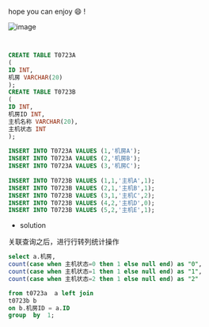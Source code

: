 <!--
 * @Author: Huang Meng
 * @Date: 2021-07-23 11:10:53
 * @LastEditTime: 2021-07-23 11:15:10
 * @LastEditors: your name
 * @Description: 
 * @FilePath: \01code\blog\关联查询行转列0723.md
 * 可以输入预定的版权声明、个性签名、空行等
-->

hope you can enjoy :smile: !

![image](https://tva2.sinaimg.cn/mw690/9ebd4c2bgy1gsqplrn0uij20n30l8tdv.jpg)

```sql


CREATE TABLE T0723A
(
ID INT,
机房 VARCHAR(20)
);
CREATE TABLE T0723B 
(
ID INT,
机房ID INT,
主机名称 VARCHAR(20),
主机状态 INT
);
 
INSERT INTO T0723A VALUES (1,'机房A');
INSERT INTO T0723A VALUES (2,'机房B');
INSERT INTO T0723A VALUES (3,'机房C');
 
INSERT INTO T0723B VALUES (1,1,'主机A',1);
INSERT INTO T0723B VALUES (2,1,'主机B',1);
INSERT INTO T0723B VALUES (3,1,'主机C',2);
INSERT INTO T0723B VALUES (4,2,'主机D',0);
INSERT INTO T0723B VALUES (5,2,'主机E',1);
```


- solution

关联查询之后，进行行转列统计操作
```sql
select a.机房,
count(case when 主机状态=0 then 1 else null end) as "0",
count(case when 主机状态=1 then 1 else null end) as "1",
count(case when 主机状态=2 then 1 else null end) as "2"

from t0723a  a left join
t0723b b
on b.机房ID = a.ID 
group  by  1;


```

